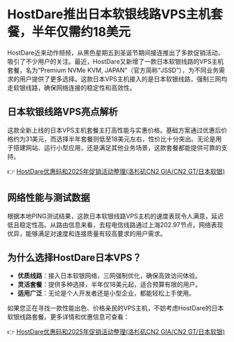 # HostDare推出日本软银线路VPS主机套餐，半年仅需约18美元

HostDare近来动作频频，从黑色星期五到圣诞节期间接连推出了多款促销活动，吸引了不少用户的关注。最近，HostDare又新增了一款日本软银线路的VPS主机套餐，名为“Premium NVMe KVM, JAPAN”（官方简称“JSSD”），为不同业务需求的用户提供了更多选择。这款日本VPS主机接入的是日本软银线路，强制三网均走软银线路，确保网络连接的稳定性和高效性。

## 日本软银线路VPS亮点解析

这款全新上线的日本VPS主机套餐主打高性能与实惠价格。基础方案通过优惠后价格约为31美元，而选择半年套餐则低至18美元左右，性价比十分突出。无论是用于搭建网站、运行小型应用，还是满足其他业务场景，这款套餐都能提供可靠的支持。

👉 [HostDare优惠码和2025年促销活动整理(洛杉矶CN2 GIA/CN2 GT/日本软银)](https://bit.ly/hostdare)

## 网络性能与测试数据

根据本地PING测试结果，这款日本软银线路VPS主机的速度表现令人满意，延迟低且稳定性高。从路由信息来看，去程电信线路通过上海202.97节点，网络表现优异，能够满足对速度和连接质量有较高要求的用户需求。

## 为什么选择HostDare日本VPS？

- **优质线路**：接入日本软银网络，三网强制优化，确保高效访问体验。
- **灵活套餐**：提供多种选择，半年仅18美元起，适合预算有限的用户。
- **适用广泛**：无论是个人开发者还是小型企业，都能轻松上手使用。

如果您正在寻找一款性能出色、价格亲民的VPS主机，不妨考虑HostDare的日本软银线路套餐。更多详情和优惠信息可查看：

👉 [HostDare优惠码和2025年促销活动整理(洛杉矶CN2 GIA/CN2 GT/日本软银)](https://bit.ly/hostdare)
